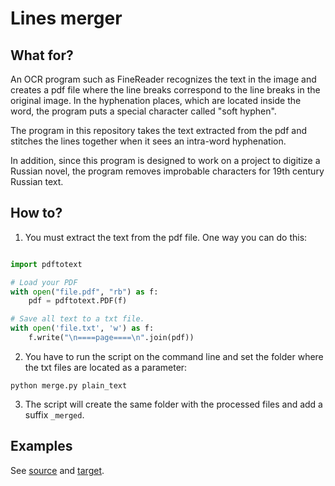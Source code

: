 # Lines merger

## What for?

An OCR program such as FineReader recognizes the text in the image and creates a pdf file where the line breaks correspond to the line breaks in the original image. In the hyphenation places, which are located inside the word, the program puts a special character called "soft hyphen". 

The program in this repository takes the text extracted from the pdf and stitches the lines together when it sees an intra-word hyphenation. 

In addition, since this program is designed to work on a project to digitize a Russian novel, the program removes improbable characters for 19th century Russian text.

## How to?

1. You must extract the text from the pdf file. One way you can do this:

```python

import pdftotext

# Load your PDF
with open("file.pdf", "rb") as f:
    pdf = pdftotext.PDF(f)

# Save all text to a txt file.
with open('file.txt', 'w') as f:
    f.write("\n====page====\n".join(pdf))
```

2. You have to run the script on the command line and set the folder where the txt files are located as a parameter:

`python merge.py plain_text`

3. The script will create the same folder with the processed files and add a suffix `_merged`.

## Examples

See [source](examples/plain_text) and [target](examples/plain_text_merged).
